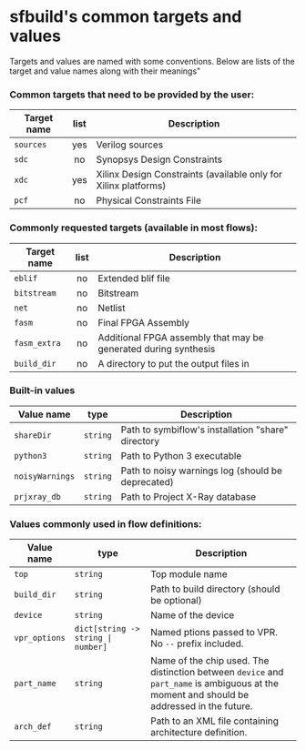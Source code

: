 # sfbuild's common targets and values

Targets and values are named with some conventions.
Below are lists of the target and value names along with their meanings"

### Common targets that need to be provided by the user:

| Target name | list | Description |
|-------------|:----:|-------------|
| `sources` | yes | Verilog sources |
| `sdc` | no | Synopsys Design Constraints |
| `xdc` | yes | Xilinx Design Constraints (available only for Xilinx platforms) |
| `pcf` | no | Physical Constraints File |

### Commonly requested targets (available in most flows):

| Target name | list | Description |
|-------------|:----:|-------------|
| `eblif` | no | Extended blif file |
| `bitstream` | no | Bitstream |
| `net` | no | Netlist |
| `fasm` | no | Final FPGA Assembly |
| `fasm_extra` | no | Additional FPGA assembly that may be generated during synthesis |
| `build_dir` | no | A directory to put the output files in |

### Built-in values

| Value name | type | Description |
|------------|------|-------------|
| `shareDir` | `string` | Path to symbiflow's installation "share" directory |
| `python3` | `string` | Path to Python 3 executable |
| `noisyWarnings` | `string` | Path to noisy warnings log (should be deprecated) |
| `prjxray_db` | `string` | Path to Project X-Ray database |

### Values commonly used in flow definitions:

| Value name | type | Description |
|------------|------|-------------|
| `top` | `string` | Top module name |
| `build_dir` | `string` | Path to build directory (should be optional) |
| `device` | `string` | Name of the device |
| `vpr_options` | `dict[string -> string \| number]` | Named ptions passed to VPR. No `--` prefix included. |
| `part_name` | `string` | Name of the chip used. The distinction between `device` and `part_name` is ambiguous at the moment and should be addressed in the future. |
| `arch_def` | `string` | Path to an XML file containing architecture definition. |
